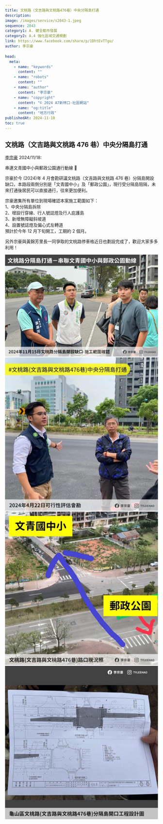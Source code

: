 ```yaml
---
title: 文桃路（文吉路與文桃路476巷）中央分隔島打通
description:
image: /images/service/s2043-1.jpeg
sequence: 2043
category1: A. 健全都市發展
category2: A.4 強化區域交通規劃
link: https://www.facebook.com/share/p/1DhtEvTTgu/
author: 李宗豪

head:
  meta:
    - name: "keywords"
      content: ""
    - name: "robots"
      content: ""
    - name: "author"
      content: "李宗豪"
    - name: "copyright"
      content: "© 2024 A7新林口-社區網站"
    - name: "og:title"
      content: "地方行政"
publishedAt: 2024-11-18
toc: true
---
```


## 文桃路（文吉路與文桃路 476 巷）中央分隔島打通

<a href="https://www.facebook.com/share/p/1DhtEvTTgu/">李宗豪</a> 2024/11/18:

串連文青國中小與郵政公園通行動線 👣

宗豪於今 (2024)年 4 月會勘研議文桃路（文吉路與文桃路 476 巷）分隔島開設缺口，本路段兩側分別是「文青國中小」及「郵政公園」，現行受分隔島阻隔，未來打通後居民可以直接通行，往來更加便利。

宗豪邀集所有單位到現場確認本案施工範圍如下：  
1、中央分隔島拆除  
2、增設行穿線、行人號誌燈及行人庇護島  
3、新增無障礙斜坡道  
4、設置號誌燈及偏心式左轉道  
預計於今年 12 月下旬開工，工期約 2 個月。

另外宗豪與黃錦芳里長一同爭取的文桃路停車格近日也劃設完成了，歡迎大家多多利用！

![s2043-1.jpeg](/images/service/s2043-1.jpeg)
![s2043-2.jpeg](/images/service/s2043-2.jpeg)
![s2043-3.jpeg](/images/service/s2043-3.jpeg)
![s2043-4.jpeg](/images/service/s2043-4.jpeg)
